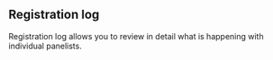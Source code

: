 ## Registration log
Registration log allows you to review in detail what is happening with individual panelists.
